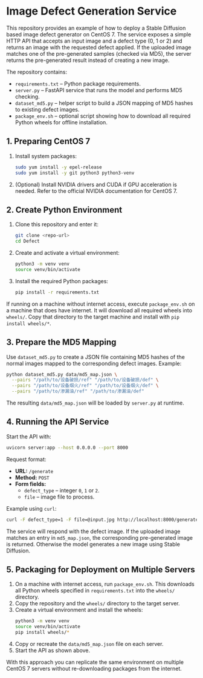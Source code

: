# Image Defect Generation Service

This repository provides an example of how to deploy a Stable Diffusion based
image defect generator on CentOS 7. The service exposes a simple HTTP API that
accepts an input image and a defect type (0, 1 or 2) and returns an image with
the requested defect applied. If the uploaded image matches one of the
pre-generated samples (checked via MD5), the server returns the pre-generated
result instead of creating a new image.

The repository contains:

- `requirements.txt` – Python package requirements.
- `server.py` – FastAPI service that runs the model and performs MD5 checking.
- `dataset_md5.py` – helper script to build a JSON mapping of MD5 hashes to
  existing defect images.
- `package_env.sh` – optional script showing how to download all required
  Python wheels for offline installation.

## 1. Preparing CentOS 7

1. Install system packages:
   ```bash
   sudo yum install -y epel-release
   sudo yum install -y git python3 python3-venv
   ```

2. (Optional) Install NVIDIA drivers and CUDA if GPU acceleration is needed.
   Refer to the official NVIDIA documentation for CentOS 7.

## 2. Create Python Environment

1. Clone this repository and enter it:
   ```bash
   git clone <repo-url>
   cd Defect
   ```
2. Create and activate a virtual environment:
   ```bash
   python3 -m venv venv
   source venv/bin/activate
   ```
3. Install the required Python packages:
   ```bash
   pip install -r requirements.txt
   ```

If running on a machine without internet access, execute `package_env.sh` on a
machine that does have internet. It will download all required wheels into
`wheels/`. Copy that directory to the target machine and install with
`pip install wheels/*`.

## 3. Prepare the MD5 Mapping

Use `dataset_md5.py` to create a JSON file containing MD5 hashes of the normal
images mapped to the corresponding defect images. Example:

```bash
python dataset_md5.py data/md5_map.json \
  --pairs "/path/to/设备破损/ref" "/path/to/设备破损/def" \
  --pairs "/path/to/设备烟火/ref" "/path/to/设备烟火/def" \
  --pairs "/path/to/渗漏油/ref" "/path/to/渗漏油/def"
```

The resulting `data/md5_map.json` will be loaded by `server.py` at runtime.

## 4. Running the API Service

Start the API with:

```bash
uvicorn server:app --host 0.0.0.0 --port 8000
```

Request format:

- **URL:** `/generate`
- **Method:** `POST`
- **Form fields:**
  - `defect_type` – integer `0`, `1` or `2`.
  - `file` – image file to process.

Example using `curl`:

```bash
curl -F defect_type=1 -F file=@input.jpg http://localhost:8000/generate --output result.png
```

The service will respond with the defect image. If the uploaded image matches an
entry in `md5_map.json`, the corresponding pre-generated image is returned.
Otherwise the model generates a new image using Stable Diffusion.

## 5. Packaging for Deployment on Multiple Servers

1. On a machine with internet access, run `package_env.sh`. This downloads all
   Python wheels specified in `requirements.txt` into the `wheels/` directory.
2. Copy the repository and the `wheels/` directory to the target server.
3. Create a virtual environment and install the wheels:
   ```bash
   python3 -m venv venv
   source venv/bin/activate
   pip install wheels/*
   ```
4. Copy or recreate the `data/md5_map.json` file on each server.
5. Start the API as shown above.

With this approach you can replicate the same environment on multiple CentOS 7
servers without re-downloading packages from the internet.
